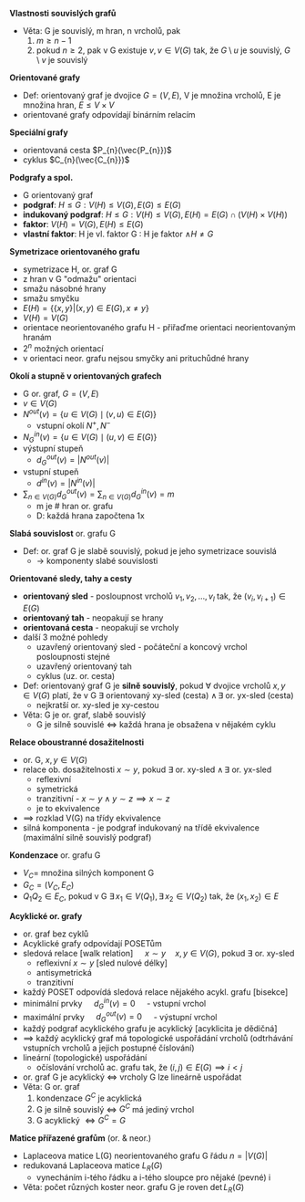 **Vlastnosti souvislých grafů**
- Věta: G je souvislý, m hran, n vrcholů, pak
	1) $m \geq n - 1$
	2) pokud $n \geq 2$, pak v G existuje $v, v \in V(G)$ tak, že $G \setminus u$ je souvislý, $G \setminus v$ je souvislý

**Orientované grafy**
- Def: orientovaný graf je dvojice $G = (V, E)$, V je množina vrcholů, E je množina hran, $E \leq V \times V$
- orientované grafy odpovídají binárním relacím

**Speciální grafy**
- orientovaná cesta $P_{n}(\vec{P_{n}})$
- cyklus $C_{n}(\vec{C_{n}})$

**Podgrafy a spol.**
- G orientovaný graf
- **podgraf**: $H \leq G : V(H) \leq V(G), E(G) \leq E(G)$
- **indukovaný podgraf**: $H \leq G : V(H) \leq V(G), E(H) = E(G) \cap (V(H) \times V(H))$
- **faktor**: $V(H) = V(G), E(H) \leq E(G)$
- **vlastní faktor**: H je vl. faktor G : H je faktor $\wedge H \neq G$

**Symetrizace orientovaného grafu**
- symetrizace H, or. graf G
- z hran v G "odmažu" orientaci
- smažu násobné hrany
- smažu smyčku
- $E(H) = \{ \{x, y\} | (x, y) \in E(G), x \neq y \}$
- $V(H) = V(G)$
- orientace neorientovaného grafu H - přiřaďme orientaci neorientovaným hranám
- $2^n$ možných orientací
- v orientaci neor. grafu nejsou smyčky ani prituchůdné hrany

**Okolí a stupně v orientovaných grafech**
- G or. graf, $G = (V, E)$
- $v \in V(G)$
- $N^{out}(v) = \{ u \in V(G) \mid (v, u) \in E(G) \}$
	- vstupní okolí $N^+, N^-$
- $N^{in}_{G}(v) = \{ u \in V(G) \mid (u, v) \in E(G) \}$
- výstupní stupeň
	- $d^{out}_{G}(v) = \vert N^{out}(v) \vert$
- vstupní stupeň
	- $d^{in}(v) = \vert N^{in}(v) \vert$
- $\sum_{ n\in V(G)} d^{out}_{G}(v) = \sum_{n \in V(G)} d^{in}_{G}(v) = m$
	- m je # hran or. grafu
	- D: každá hrana započtena 1x

**Slabá souvislost** or. grafu G
- Def: or. graf G je slabě souvislý, pokud je jeho symetrizace souvislá
	- $\to$ komponenty slabé souvislosti

**Orientované sledy, tahy a cesty**
- **orientovaný sled** - posloupnost vrcholů $v_{1}, v_{2}, \dots, v_{l}$ tak, že $(v_{i}, v_{i+1}) \in E(G)$
- **orientovaný tah** - neopakují se hrany
- **orientovaná cesta** - neopakují se vrcholy
- další 3 možné pohledy
	- uzavřený orientovaný sled - počáteční a koncový vrchol posloupnosti stejné
	- uzavřený orientovaný tah
	- cyklus (uz. or. cesta)
- Def: orientovaný graf G je **silně souvislý**, pokud $\forall$ dvojice vrcholů $x, y \in V(G)$ platí, že v G $\exists$ orientovaný xy-sled (cesta) $\wedge \, \exists$ or. yx-sled (cesta)
	- nejkratší or. xy-sled je xy-cestou
- Věta: G je or. graf, slabě souvislý
	- G je silně souvislé $\iff$ každá hrana je obsažena v nějakém cyklu

**Relace oboustranné dosažitelnosti**
- or. G, $x, y \in V(G)$
- relace ob. dosažitelnosti $x \sim y$, pokud $\exists$ or. xy-sled $\wedge \, \exists$ or. yx-sled
	- reflexivní
	- symetrická
	- tranzitivní - $x \sim y \wedge y \sim z \implies x \sim z$
	- je to ekvivalence
- $\implies$ rozklad V(G) na třídy ekvivalence
- silná komponenta - je podgraf indukovaný na třídě ekvivalence (maximální silně souvislý podgraf)

**Kondenzace** or. grafu G
- $V_{C} =$ množina silných komponent G
- $G_{C} = (V_{C}, E_{C})$
- $Q_{1}Q_{2} \in E_{C}$, pokud v G $\exists \, x_{1} \in V(Q_{1}), \exists \, x_{2} \in V(Q_{2})$ tak, že $(x_{1}, x_{2}) \in E$

**Acyklické or. grafy**
- or. graf bez cyklů
- Acyklické grafy odpovídají POSETům
- sledová relace [walk relation] $\quad x\sim y \quad x, y \in V(G)$, pokud $\exists$ or. xy-sled
	- reflexivní $x\sim y$ [sled nulové délky]
	- antisymetrická
	- tranzitivní
- každý POSET odpovídá sledová relace nějakého acykl. grafu [bisekce]
- minimální prvky $\quad d^{in}_{G}(v) = 0\quad$ - vstupní vrchol
- maximální prvky $\quad d^{out}_{G}(v) = 0\quad$ - výstupní vrchol
- každý podgraf acyklického grafu je acyklický [acyklicita je dědičná]
- $\implies$ každý acyklický graf má topologické uspořádání vrcholů (odtrhávání vstupních vrcholů a jejich postupné číslování)
- lineární (topologické) uspořádání
	- očíslování vrcholů ac. grafu tak, že $(i,j) \in E(G) \implies i < j$
- or. graf G je acyklický $\iff$ vrcholy G lze lineárně uspořádat
- Věta: G or. graf
	1) kondenzace $G^C$ je acyklická
	2) G je silně souvislý $\iff$ $G^C$ má jediný vrchol
	3) G acyklický $\iff G^C = G$

**Matice přířazené grafům** (or. & neor.)
- Laplaceova matice L(G) neorientovaného grafu G řádu $n = \vert V(G) \vert$
- redukovaná Laplaceova matice $L_{R}(G)$
	- vynecháním i-tého řádku a i-tého sloupce pro nějaké (pevné) i
- Věta: počet různých koster neor. grafu G je roven $\det L_{R}(G)$